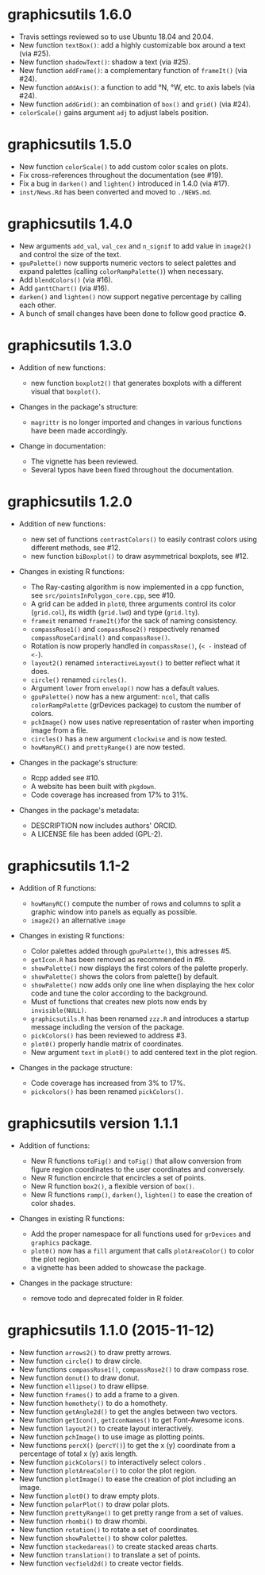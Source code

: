 
# graphicsutils 1.6.0 

* Travis settings reviewed so to use Ubuntu 18.04 and 20.04. 
* New function `textBox()`: add a highly customizable box around a text (via #25).
* New function `shadowText()`: shadow a text (via #25).
* New function `addFrame()`: a complementary function of `frameIt()` (via #24).
* New function `addAxis()`: a function to add °N, °W, etc. to axis labels (via #24).
* New function `addGrid()`: an combination of `box()` and `grid()` (via #24).
* `colorScale()` gains argument `adj` to adjust labels position.


# graphicsutils 1.5.0

* New function `colorScale()` to add custom color scales on plots.
* Fix cross-references throughout the documentation (see #19).
* Fix a bug in `darken()` and `lighten()` introduced in 1.4.0 (via #17).
* `inst/News.Rd` has been converted and moved to `./NEWS.md`.


# graphicsutils 1.4.0

* New arguments `add_val`, `val_cex` and `n_signif` to add value in `image2()` and control the size of the text.
* `gpuPalette()` now supports numeric vectors to select palettes and expand palettes (calling `colorRampPalette()`) when necessary.
* Add `blendColors()` (via #16).
* Add `ganttChart()` (via #16).
* `darken()` and `lighten()` now support negative percentage by calling each other.
* A bunch of small changes have been done to follow good practice :recycle:.


# graphicsutils 1.3.0

* Addition of new functions:
  * new function `boxplot2()` that generates boxplots with a different visual that `boxplot()`.

* Changes in the package's structure:
    * `magrittr` is no longer imported and changes in various functions have been made accordingly.

* Change in documentation:
  * The vignette has been reviewed.
  * Several typos have been fixed throughout the documentation.


# graphicsutils 1.2.0

* Addition of new functions:
  * new set of functions `contrastColors()` to easily contrast colors using different methods, see #12.
  * new function `biBoxplot()` to draw asymmetrical boxplots, see #12.

* Changes in existing R functions:
  * The Ray-casting algorithm is now implemented in a cpp function, see `src/pointsInPolygon_core.cpp`, see #10.
  * A grid can be added in `plot0`, three arguments control its color (`grid.col`), its width (`grid.lwd`) and type (`grid.lty`).
  * `frameit` renamed `frameIt()`for the sack of naming consistency.
  * `compassRose1()` and `compassRose2()` respectively renamed `compassRoseCardinal()` and `compassRose()`.
  * Rotation is now properly handled in `compassRose()`, (`< -` instead of `<-`).
  * `layout2()` renamed `interactiveLayout()` to better reflect what it does.
  * `circle()` renamed `circles()`.
  * Argument `lower` from `envelop()` now has a default values.
  * `gpuPalette()` now has a new argument: `ncol`, that calls `colorRampPalette` (grDevices package) to custom the number of colors.
  * `pchImage()` now uses native representation of raster when importing image from a file.
  * `circles()` has a new argument `clockwise` and is now tested.
  * `howManyRC()` and `prettyRange()` are now tested.

* Changes in the package's structure:
  * Rcpp added see #10.
  * A website has been built with `pkgdown`.
  * Code coverage has increased from 17\% to 31\%.

* Changes in the package's metadata:
  * DESCRIPTION now includes authors' ORCID.
  * A LICENSE file has been added (GPL-2).


# graphicsutils 1.1-2

* Addition of R functions:
  * `howManyRC()` compute the number of rows and columns to split a graphic window into panels as equally as possible.
  * `image2()` an alternative `image`

* Changes in existing R functions:
  * Color palettes added through `gpuPalette()`, this adresses #5.
  * `getIcon.R` has been removed as recommended in #9.
  * `showPalette()` now displays the first colors of the palette properly.
  * `showPalette()` shows the colors from palette() by default.
  * `showPalette()` now adds only one line when displaying the hex color code and tune the color according to the background.
  * Must of functions that creates new plots now ends by `invisible(NULL)`.
  * `graphicsutils.R` has been renamed `zzz.R` and introduces a
      startup message including the version of the package.
  * `pickColors()` has been reviewed to address #3.
  * `plot0()` properly handle matrix of coordinates.
  * New argument `text` in `plot0()` to add centered text in the plot region.

* Changes in the package structure:
  * Code coverage has increased from 3\% to 17\%.
  * `pickcolors()` has been renamed `pickColors()`.



# graphicsutils version 1.1.1

* Addition of functions:
  * New R functions `toFig()` and `toFig()` that allow conversion from figure
    region coordinates to the user coordinates and conversely.
  * New R function encircle that encircles a set of points.
  * New R function `box2()`, a flexible version of `box()`.
  * New R functions `ramp()`, `darken()`, `lighten()` to ease the creation of color shades.

* Changes in existing R functions:
  * Add the proper namespace for all functions used for `grDevices`
    and `graphics` package.
  * `plot0()` now has a `fill` argument that calls `plotAreaColor()` to color
    the plot region.
  * a vignette has been added to showcase the package.

* Changes in the package structure:
  * remove todo and deprecated folder in R folder.


# graphicsutils 1.1.0 (2015-11-12)

* New function `arrows2()` to draw pretty arrows.
* New function `circle()` to draw circle.
* New functions `compassRose1()`, `compassRose2()` to draw compass rose.
* New function `donut()` to draw donut.
* New function `ellipse()` to draw ellipse.
* New function `frames()` to add a frame to a given.
* New function `homothety()` to do a homothety.
* New function `getAngle2d()` to get the angles between two vectors.
* New function `getIcon()`, `getIconNames()` to get Font-Awesome icons.
* New function `layout2()` to create layout interactively.
* New function `pchImage()` to use image as plotting points.
* New functions `percX()` (`percY()`) to get the x (y) coordinate from a
  percentage of total x (y) axis length.
* New function `pickColors()` to interactively select colors .
* New function `plotAreaColor()` to color the plot region.
* New function `plotImage()` to ease the creation of plot including an image.
* New function `plot0()` to draw empty plots.
* New function `polarPlot()` to draw polar plots.
* New function `prettyRange()` to get pretty range from a set of values.
* New function `rhombi()` to draw rhombi.
* New function `rotation()` to rotate a set of coordinates.
* New function `showPalette()` to show color palettes.
* New function `stackedareas()` to create stacked areas charts.
* New function `translation()` to translate a set of points.
* New function `vecfield2d()` to create vector fields.
